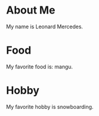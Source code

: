 # About Me
My name is Leonard Mercedes.

# Food
My favorite food is: mangu.

# Hobby
My favorite hobby is snowboarding.